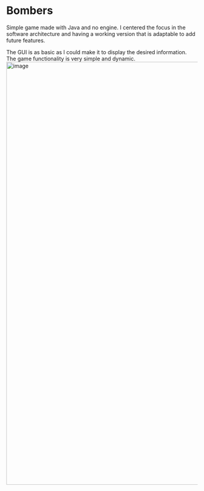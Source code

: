 # Bombers

Simple game made with Java and no engine. 
I centered the focus in the software architecture and having a working version that is adaptable to add future features.

The GUI is as basic as I could make it to display the desired information. 
The game functionality is very simple and dynamic.
<img width="1112" alt="image" src="https://user-images.githubusercontent.com/95516694/229544024-547c109d-d074-4d3c-a0ed-fe92cbbb3c3d.png">
